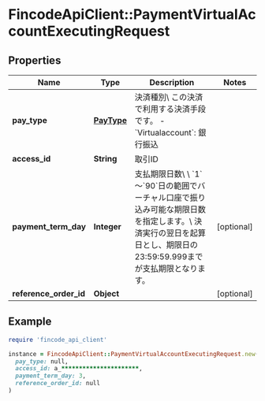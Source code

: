 # FincodeApiClient::PaymentVirtualAccountExecutingRequest

## Properties

| Name | Type | Description | Notes |
| ---- | ---- | ----------- | ----- |
| **pay_type** | [**PayType**](PayType.md) | 決済種別\\ この決済で利用する決済手段です。  - &#x60;Virtualaccount&#x60;: 銀行振込  |  |
| **access_id** | **String** | 取引ID  |  |
| **payment_term_day** | **Integer** | 支払期限日数\\ \\ &#x60;1&#x60;～&#x60;90&#x60;日の範囲でバーチャル口座で振り込み可能な期限日数を指定します。\\ 決済実行の翌日を起算日とし、期限日の23:59:59.999までが支払期限となります。  | [optional] |
| **reference_order_id** | **Object** |  | [optional] |

## Example

```ruby
require 'fincode_api_client'

instance = FincodeApiClient::PaymentVirtualAccountExecutingRequest.new(
  pay_type: null,
  access_id: a_**********************,
  payment_term_day: 3,
  reference_order_id: null
)
```

